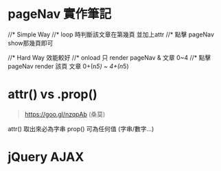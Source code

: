 # pageNav 實作筆記

//* Simple Way
//* loop 時判斷該文章在第幾頁 並加上attr
//* 點擊 pageNav show那幾頁即可

//* Hard Way 效能較好
//* onload 只 render pageNav & 文章 0~4
//* 點擊 pageNav render 該頁 文章 0+(n*5) ~ 4+(n*5)


# attr() vs .prop()
> https://goo.gl/nzqpAb (桑莫)

attr() 取出來必為字串
prop() 可為任何值 (字串/數字...)

# jQuery AJAX

